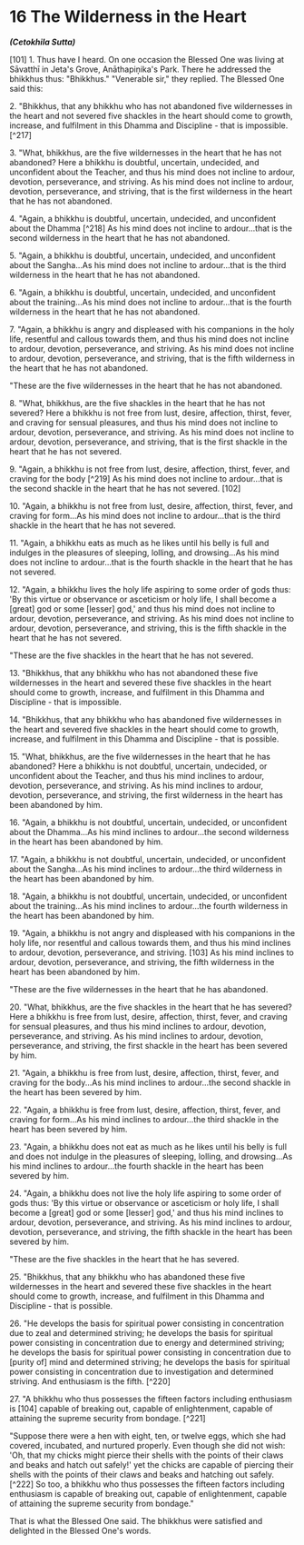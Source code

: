 # 16 The Wilderness in the Heart
***(Cetokhila Sutta)***

[101] 1. Thus have I heard. On one occasion the Blessed One was living at Sāvatthī in Jeta's Grove, Anāthapiṇ̣ika's Park. There he addressed the bhikkhus thus: "Bhikkhus." "Venerable sir," they replied. The Blessed One said this:

2\. "Bhikkhus, that any bhikkhu who has not abandoned five wildernesses in the heart and not severed five shackles in the heart should come to growth, increase, and fulfilment in this Dhamma and Discipline - that is impossible. [^217]

<!--pg-->
3\. "What, bhikkhus, are the five wildernesses in the heart that he has not abandoned? Here a bhikkhu is doubtful, uncertain, undecided, and unconfident about the Teacher, and thus his mind does not incline to ardour, devotion, perseverance, and striving. As his mind does not incline to ardour, devotion, perseverance, and striving, that is the first wilderness in the heart that he has not abandoned.

4\. "Again, a bhikkhu is doubtful, uncertain, undecided, and unconfident about the Dhamma [^218] As his mind does not incline to ardour...that is the second wilderness in the heart that he has not abandoned.

5\. "Again, a bhikkhu is doubtful, uncertain, undecided, and unconfident about the Sangha...As his mind does not incline to ardour...that is the third wilderness in the heart that he has not abandoned.

6\. "Again, a bhikkhu is doubtful, uncertain, undecided, and unconfident about the training...As his mind does not incline to ardour...that is the fourth wilderness in the heart that he has not abandoned.

7\. "Again, a bhikkhu is angry and displeased with his companions in the holy life, resentful and callous towards them, and thus his mind does not incline to ardour, devotion, perseverance,
and striving. As his mind does not incline to ardour, devotion, perseverance, and striving, that is the fifth wilderness in the heart that he has not abandoned.

"These are the five wildernesses in the heart that he has not abandoned.

<!--pg-->
8\. "What, bhikkhus, are the five shackles in the heart that he has not severed? Here a bhikkhu is not free from lust, desire, affection, thirst, fever, and craving for sensual pleasures, and thus his mind does not incline to ardour, devotion, perseverance, and striving. As his mind does not incline to ardour, devotion, perseverance, and striving, that is the first shackle in the heart that he has not severed.

9\. "Again, a bhikkhu is not free from lust, desire, affection, thirst, fever, and craving for the body [^219] As his mind does not incline to ardour...that is the second shackle in the heart that he has not severed. [102]

10\. "Again, a bhikkhu is not free from lust, desire, affection, thirst, fever, and craving for form...As his mind does not incline to ardour...that is the third shackle in the heart that he has not severed.

11\. "Again, a bhikkhu eats as much as he likes until his belly is full and indulges in the pleasures of sleeping, lolling, and drowsing...As his mind does not incline to ardour...that is the fourth shackle in the heart that he has not severed.

12\. "Again, a bhikkhu lives the holy life aspiring to some order of gods thus: 'By this virtue or observance or asceticism or holy life, I shall become a [great] god or some [lesser] god,' and thus his mind does not incline to ardour, devotion, perseverance, and striving. As his mind does not incline to ardour, devotion, perseverance, and striving, this is the fifth shackle in the heart that he has not severed.

"These are the five shackles in the heart that he has not severed.

<!--pg-->
13\. "Bhikkhus, that any bhikkhu who has not abandoned these five wildernesses in the heart and severed these five shackles in the heart should come to growth, increase, and fulfilment in this Dhamma and Discipline - that is impossible.

14\. "Bhikkhus, that any bhikkhu who has abandoned five wildernesses in the heart and severed five shackles in the heart should come to growth, increase, and fulfilment in this Dhamma and Discipline - that is possible.

15\. "What, bhikkhus, are the five wildernesses in the heart that he has abandoned? Here a bhikkhu is not doubtful, uncertain, undecided, or unconfident about the Teacher, and thus his mind inclines to ardour, devotion, perseverance, and striving. As his mind inclines to ardour, devotion, perseverance, and striving, the first wilderness in the heart has been abandoned by him.

16\. "Again, a bhikkhu is not doubtful, uncertain, undecided, or unconfident about the Dhamma...As his mind inclines to ardour...the second wilderness in the heart has been abandoned by him.

17\. "Again, a bhikkhu is not doubtful, uncertain, undecided, or unconfident about the Sangha...As his mind inclines to ardour...the third wilderness in the heart has been abandoned by him.

18\. "Again, a bhikkhu is not doubtful, uncertain, undecided, or unconfident about the training...As his mind inclines to ardour...the fourth wilderness in the heart has been abandoned by him.

19\. "Again, a bhikkhu is not angry and displeased with his companions in the holy life, nor resentful and callous towards them, and thus his mind inclines to ardour, devotion, perseverance, and striving. [103] As his mind inclines to ardour, devotion, perseverance, and striving, the fifth wilderness in the heart has been abandoned by him.

"These are the five wildernesses in the heart that he has abandoned.

<!--pg-->
20\. "What, bhikkhus, are the five shackles in the heart that he has severed? Here a bhikkhu is free from lust, desire, affection, thirst, fever, and craving for sensual pleasures, and thus his mind inclines to ardour, devotion, perseverance, and striving. As his mind inclines to ardour, devotion, perseverance, and striving, the first shackle in the heart has been severed by him.

21\. "Again, a bhikkhu is free from lust, desire, affection, thirst, fever, and craving for the body...As his mind inclines to ardour...the second shackle in the heart has been severed by him.

22\. "Again, a bhikkhu is free from lust, desire, affection, thirst, fever, and craving for form...As his mind inclines to ardour...the third shackle in the heart has been severed by him.

23\. "Again, a bhikkhu does not eat as much as he likes until his belly is full and does not indulge in the pleasures of sleeping,
lolling, and drowsing...As his mind inclines to ardour...the fourth shackle in the heart has been severed by him.

24\. "Again, a bhikkhu does not live the holy life aspiring to some order of gods thus: 'By this virtue or observance or asceticism or holy life, I shall become a [great] god or some [lesser] god,' and thus his mind inclines to ardour, devotion, perseverance, and striving. As his mind inclines to ardour, devotion, perseverance, and striving, the fifth shackle in the heart has been severed by him.

"These are the five shackles in the heart that he has severed.

<!--pg-->
25\. "Bhikkhus, that any bhikkhu who has abandoned these five wildernesses in the heart and severed these five shackles in the heart should come to growth, increase, and fulfilment in this Dhamma and Discipline - that is possible.

26\. "He develops the basis for spiritual power consisting in concentration due to zeal and determined striving; he develops the basis for spiritual power consisting in concentration due to energy and determined striving; he develops the basis for spiritual power consisting in concentration due to [purity of] mind and determined striving; he develops the basis for spiritual power consisting in concentration due to investigation and determined striving. And enthusiasm is the fifth. [^220]

27\. "A bhikkhu who thus possesses the fifteen factors including enthusiasm is [104] capable of breaking out, capable of enlightenment, capable of attaining the supreme security from bondage. [^221]

"Suppose there were a hen with eight, ten, or twelve eggs, which she had covered, incubated, and nurtured properly. Even though she did not wish: 'Oh, that my chicks might pierce their shells with the points of their claws and beaks and hatch out safely!' yet the chicks are capable of piercing their shells with the points of their claws and beaks and hatching out safely. [^222] So too, a bhikkhu who thus possesses the fifteen factors including enthusiasm is capable of breaking out, capable of enlightenment, capable of attaining the supreme security from bondage."

That is what the Blessed One said. The bhikkhus were satisfied and delighted in the Blessed One's words.
